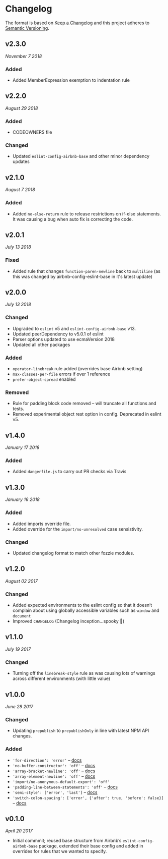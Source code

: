 # Changelog

The format is based on [Keep a Changelog](http://keepachangelog.com/en/1.0.0/)
and this project adheres to [Semantic Versioning](http://semver.org/spec/v2.0.0.html).

v2.3.0
------------------------------
*November 7 2018*

### Added
- Added MemberExpression exemption to indentation rule


v2.2.0
------------------------------
*August 29 2018*

### Added
- CODEOWNERS file

### Changed
- Updated `eslint-config-airbnb-base` and other minor dependency updates


v2.1.0
------------------------------
*August 7 2018*

### Added
- Added `no-else-return` rule to release restrictions on if-else statements. It was causing a bug when auto fix is correcting the code.


v2.0.1
------------------------------
*July 13 2018*

### Fixed
- Added rule that changes `function-paren-newline` back to `multiline` (as this was changed by airbnb-config-eslint-base in it's latest update)


v2.0.0
------------------------------
*July 13 2018*

### Changed
- Upgraded to `eslint` v5 and `eslint-config-airbnb-base` v13.
- Updated peerDependency to v5.0.1 of eslint
- Parser options updated to use ecmaVersion 2018
- Updated all other packages

### Added
- `operator-linebreak` rule added (overrides base Airbnb setting)
- `max-classes-per-file` errors if over 1 reference
- `prefer-object-spread` enabled

### Removed
- Rule for padding block code removed – will truncate all functions and tests.
- Removed experimental object rest option in config.  Deprecated in eslint v5.


v1.4.0
------------------------------
*January 17 2018*

### Added
- Added `dangerfile.js` to carry out PR checks via Travis


v1.3.0
------------------------------
*January 16 2018*

### Added
- Added imports override file.
- Added override for the `import/no-unresolved` case sensistivity.

### Changed
- Updated changelog format to match other fozzie modules.


v1.2.0
------------------------------
*August 02 2017*

### Changed
- Added expected environments to the eslint config so that it doesn’t complain about using globally accessible variables such as `window` and `document`
- Improved `CHANGELOG` (Changelog inception…spooky 👻)


v1.1.0
------------------------------
*July 19 2017*

### Changed
- Turning off the `linebreak-style` rule as was causing lots of warnings across different environments (with little value)


v1.0.0
------------------------------
*June 28 2017*

### Changed
- Updating `prepublish` to `prepublishOnly` in line with latest NPM API changes.

### Added
- `'for-direction': 'error'` – [docs](http://eslint.org/docs/rules/for-direction)
- `'no-buffer-constructor': 'off'` – [docs](http://eslint.org/docs/rules/no-buffer-constructor)
- `'array-bracket-newline': 'off'` – [docs](http://eslint.org/docs/rules/array-bracket-newline)
- `'array-element-newline': 'off'` – [docs](http://eslint.org/docs/rules/array-element-newline)
- `'import/no-anonymous-default-export': 'off'`
- `'padding-line-between-statements': 'off'` – [docs](http://eslint.org/docs/rules/padding-line-between-statements)
- `'semi-style': ['error', 'last']` – [docs](http://eslint.org/docs/rules/semi-style)
- `'switch-colon-spacing': ['error', {'after': true, 'before': false}]` – [docs](http://eslint.org/docs/rules/switch-colon-spacing)


v0.1.0
------------------------------
*April 20 2017*

 - Initial commmit; reused base structure from Airbnb’s `eslint-config-airbnb-base` package, extended their base config and added in overrides for rules that we wanted to specify.
